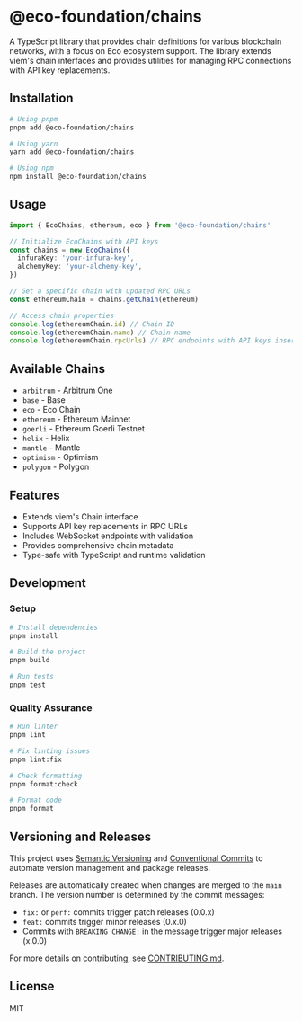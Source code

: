 # @eco-foundation/chains

A TypeScript library that provides chain definitions for various blockchain networks, with a focus on Eco ecosystem support. The library extends viem's chain interfaces and provides utilities for managing RPC connections with API key replacements.

## Installation

```bash
# Using pnpm
pnpm add @eco-foundation/chains

# Using yarn
yarn add @eco-foundation/chains

# Using npm
npm install @eco-foundation/chains
```

## Usage

```typescript
import { EcoChains, ethereum, eco } from '@eco-foundation/chains'

// Initialize EcoChains with API keys
const chains = new EcoChains({
  infuraKey: 'your-infura-key',
  alchemyKey: 'your-alchemy-key',
})

// Get a specific chain with updated RPC URLs
const ethereumChain = chains.getChain(ethereum)

// Access chain properties
console.log(ethereumChain.id) // Chain ID
console.log(ethereumChain.name) // Chain name
console.log(ethereumChain.rpcUrls) // RPC endpoints with API keys inserted
```

## Available Chains

- `arbitrum` - Arbitrum One
- `base` - Base
- `eco` - Eco Chain
- `ethereum` - Ethereum Mainnet
- `goerli` - Ethereum Goerli Testnet
- `helix` - Helix
- `mantle` - Mantle
- `optimism` - Optimism
- `polygon` - Polygon

## Features

- Extends viem's Chain interface
- Supports API key replacements in RPC URLs
- Includes WebSocket endpoints with validation
- Provides comprehensive chain metadata
- Type-safe with TypeScript and runtime validation

## Development

### Setup

```bash
# Install dependencies
pnpm install

# Build the project
pnpm build

# Run tests
pnpm test
```

### Quality Assurance

```bash
# Run linter
pnpm lint

# Fix linting issues
pnpm lint:fix

# Check formatting
pnpm format:check

# Format code
pnpm format
```

## Versioning and Releases

This project uses [Semantic Versioning](https://semver.org/) and [Conventional Commits](https://www.conventionalcommits.org/) to automate version management and package releases.

Releases are automatically created when changes are merged to the `main` branch. The version number is determined by the commit messages:

- `fix:` or `perf:` commits trigger patch releases (0.0.x)
- `feat:` commits trigger minor releases (0.x.0)
- Commits with `BREAKING CHANGE:` in the message trigger major releases (x.0.0)

For more details on contributing, see [CONTRIBUTING.md](./CONTRIBUTING.md).

## License

MIT
